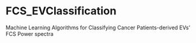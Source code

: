 # FCS_EVClassification
Machine Learning Algorithms for Classifying Cancer Patients-derived EVs' FCS Power spectra
